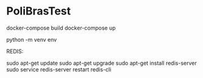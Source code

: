 # PoliBrasTest

docker-compose build
docker-compose up

python -m venv env


REDIS:

sudo apt-get update
sudo apt-get upgrade
sudo apt-get install redis-server
sudo service redis-server restart
redis-cli 